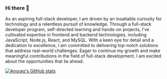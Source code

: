 ### Hi there 👋

As an aspiring full-stack developer, I am driven by an insatiable curiosity for technology and a relentless pursuit of knowledge. Through a full-stack developer program, self-directed learning and hands-on projects, I've cultivated expertise in frontend and backend technologies, including JavaScript, Node.js, React, and MySQL. With a keen eye for detail and a dedication to excellence, I am committed to delivering top-notch solutions that address real-world challenges. Eager to continue my growth and make meaningful contributions in the field of full-stack development, I am excited about the opportunities that lie ahead.

[![Anurag's GitHub stats](https://github-readme-stats.vercel.app/api?username=xingr121)](https://github.com/anuraghazra/github-readme-stats)
